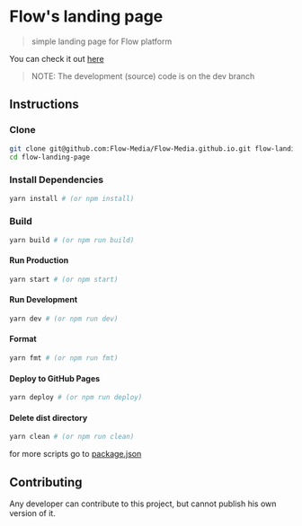 # Flow's landing page

> simple landing page for Flow platform

You can check it out [here](https://flow-media.github.io)

> NOTE: The development (source) code is on the dev branch

## Instructions

### Clone

```bash
git clone git@github.com:Flow-Media/Flow-Media.github.io.git flow-landing-page
cd flow-landing-page
```

### Install Dependencies

```bash
yarn install # (or npm install)
```

### Build

```bash
yarn build # (or npm run build)
```

#### Run Production

```bash
yarn start # (or npm start)
```

#### Run Development

```bash
yarn dev # (or npm run dev)
```

#### Format

```bash
yarn fmt # (or npm run fmt)
```

#### Deploy to GitHub Pages

```bash
yarn deploy # (or npm run deploy)
```

#### Delete dist directory

```bash
yarn clean # (or npm run clean)
```

for more scripts go to [package.json](/package.json)

## Contributing

Any developer can contribute to this project, but cannot publish his own version of it.

<!-- TODO: Add license -->

